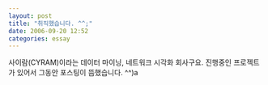 ```yaml
---
layout: post
title: "취직했습니다. ^^;"
date: 2006-09-20 12:52
categories: essay
---
```


사이람(CYRAM)이라는 데이터 마이닝, 네트워크 시각화 회사구요.
진행중인 프로젝트가 있어서 그동안 포스팅이 뜸했습니다. ^^)a

       
